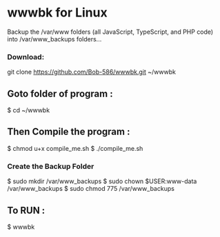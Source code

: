 # wwwbk for Linux
Backup the /var/www folders (all JavaScript, TypeScript, and PHP code) into /var/www_backups folders...

### Download:
git clone https://github.com/Bob-586/wwwbk.git ~/wwwbk

## Goto folder of program :
$ cd ~/wwwbk
## Then Compile the program :
$ chmod u+x compile_me.sh
$ ./compile_me.sh

### Create the Backup Folder
$ sudo mkdir /var/www_backups
$ sudo chown $USER:www-data /var/www_backups
$ sudo chmod 775 /var/www_backups

## To RUN :
$ wwwbk
